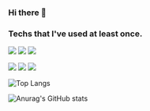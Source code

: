 <!--
![header](https://capsule-render.vercel.app/api?type=slice&color=75BDE0&height=150&section=header&text=GitHub&fontSize=65&rotate=10&fontAlign=80&fontAlignY=10&desc=meticulousdev&descSize=30&descAlign=80&descAlignY=35)
-->
### Hi there 👋

<!--
**meticulousdev/meticulousdev** is a ✨ _special_ ✨ repository because its `README.md` (this file) appears on your GitHub profile.

Here are some ideas to get you started:

- 🔭 I’m currently working on ...
- 🌱 I’m currently learning ...
- 👯 I’m looking to collaborate on ...
- 🤔 I’m looking for help with ...
- 💬 Ask me about ...
- 📫 How to reach me: ...
- 😄 Pronouns: ...
- ⚡ Fun fact: ...
-->

### Techs that I've used at least once.

<img src="https://img.shields.io/badge/C-A8B9CC?style=flat-square&logo=C&logoColor=white"/></a>
<img src="https://img.shields.io/badge/MATLAB-006CA7?style=flat-square&logo=MATLAB&logoColor=white"/></a>
<img src="https://img.shields.io/badge/Python-3776AB?style=flat-square&logo=Python&logoColor=white"/></a>

<img src="https://img.shields.io/badge/Windows-0078D6?style=flat-square&logo=Windows&logoColor=white"/></a>
<img src="https://img.shields.io/badge/macOS-000000?style=flat-square&logo=macOS&logoColor=white"/></a>
<img src="https://img.shields.io/badge/Ubuntu-E95420?style=flat-square&logo=Ubuntu&logoColor=white"/></a>

![Top Langs](https://github-readme-stats.vercel.app/api/top-langs/?username=meticulousdev&layout=compact&theme=react&langs_count=6)

![Anurag's GitHub stats](https://github-readme-stats.vercel.app/api?username=meticulousdev&show_icons=true&theme=react)
